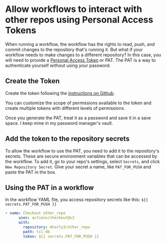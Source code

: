 # Allow workflows to interact with other repos using Personal Access Tokens

When running a workflow, the workflow has the rights to read, push, and commit changes to the repository that's running it. But what if your workflow needs to make changes to a different repository? In this case, you will need to provide a [Personal Access Token](https://docs.github.com/en/github/authenticating-to-github/creating-a-personal-access-token) or PAT. The PAT is a way to authenticate yourself without using your password.

## Create the Token
Create the token following the [instructions on Github](https://docs.github.com/en/github/authenticating-to-github/creating-a-personal-access-token).

You can customize the scope of permissions available to the token and create multiple tokens with different levels of permissions. 

Once you generate the PAT, treat it as a password and save it in a save space. I keep mine in my password manager's vault.

## Add the token to the repository secrets
To allow the workflow to use the PAT, you need to add it to the repository's secrets. These are secure environment variables that can be accessed by the workflow. To add it, go to your repo's settings, select `Secrets`, and click `New Repository Secret`. Give your secret a name, like `PAT_FOR_PUSH` and paste the PAT in the box.

## Using the PAT in a workflow
In the workflow YAML file, you access repository secrets like this: `${{ secrets.PAT_FOR_PUSH }}`


```yaml
- name: Checkout other_repo
      uses: actions/checkout@v2
      with:
        repository: mharty3/other_repo
        path: til-db
        token: ${{ secrets.PAT_FOR_PUSH }}
```